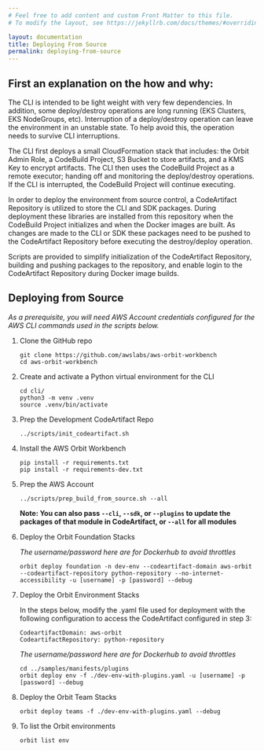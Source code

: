 ```yaml
---
# Feel free to add content and custom Front Matter to this file.
# To modify the layout, see https://jekyllrb.com/docs/themes/#overriding-theme-defaults

layout: documentation
title: Deploying From Source
permalink: deploying-from-source
---
```

## First an explanation on the how and why:

The CLI is intended to be light weight with very few dependencies. In addition, some deploy/destroy operations are long running (EKS Clusters, EKS NodeGroups, etc). Interruption of a deploy/destroy operation can leave the environment in an unstable state. To help avoid this, the operation needs to survive CLI interruptions.

The CLI first deploys a small CloudFormation stack that includes: the Orbit Admin Role, a CodeBuild Project, S3 Bucket to store artifacts, and a KMS Key to encrypt artifacts. The CLI then uses the CodeBuild Project as a remote executor; handing off and monitoring the deploy/destroy operations. If the CLI is interrupted, the CodeBuild Project will continue executing.

In order to deploy the environment from source control, a CodeArtifact Repository is utilized to store the CLI and SDK packages. During deployment these libraries are installed from this repository when the CodeBuild Project initializes and when the Docker images are built. As changes are made to the CLI or SDK these packages need to be pushed to the CodeArtifact Repository before executing the destroy/deploy operation.

Scripts are provided to simplify initialization of the CodeArtifact Repository, building and pushing packages to the repository, and enable login to the CodeArtifact Repository during Docker image builds.


## Deploying from Source
_As a prerequisite, you will need AWS Account credentials configured for the AWS CLI commands used in the scripts below._

1. Clone the GitHub repo
   ```
   git clone https://github.com/awslabs/aws-orbit-workbench
   cd aws-orbit-workbench
   ```

2. Create and activate a Python virtual environment for the CLI
   ```
   cd cli/
   python3 -m venv .venv
   source .venv/bin/activate
   ```

3. Prep the Development CodeArtifact Repo
   ```
   ../scripts/init_codeartifact.sh
   ```

4. Install the AWS Orbit Workbench
   ```
   pip install -r requirements.txt
   pip install -r requirements-dev.txt
   ```

5. Prep the AWS Account
   ```
   ../scripts/prep_build_from_source.sh --all
   ```

   **Note: You can also pass `--cli`, `--sdk`, or `--plugins` to update the packages of that module in CodeArtifact, or `--all` for all modules**


6. Deploy the Orbit Foundation Stacks

   _The username/password here are for Dockerhub to avoid throttles_
   ```
   orbit deploy foundation -n dev-env --codeartifact-domain aws-orbit --codeartifact-repository python-repository --no-internet-accessibility -u [username] -p [password] --debug
   ```

7. Deploy the Orbit Environment Stacks

   In the steps below, modify the .yaml file used for deployment with the following configuration to access the CodeArtifact configured in step 3:
   ```
   CodeartifactDomain: aws-orbit
   CodeartifactRepository: python-repository
   ```

   _The username/password here are for Dockerhub to avoid throttles_
   ```
   cd ../samples/manifests/plugins
   orbit deploy env -f ./dev-env-with-plugins.yaml -u [username] -p [password] --debug
   ```

8. Deploy the Orbit Team Stacks

   ```
   orbit deploy teams -f ./dev-env-with-plugins.yaml --debug
   ```

9. To list the Orbit environments
   ```
   orbit list env
   ```
